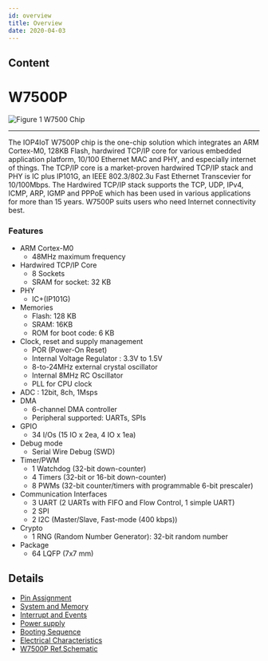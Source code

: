 ```yaml
---
id: overview
title: Overview
date: 2020-04-03
---
```



## Content

# W7500P
![Figure 1 W7500 Chip](/document_framework/static/img/products/w7500p/20150908_171109.png)

----

The IOP4IoT W7500P chip is the one-chip solution which integrates an ARM Cortex-M0, 128KB Flash, hardwired TCP/IP core for various embedded application platform, 10/100 Ethernet MAC and PHY, and especially internet of things.
The TCP/IP core is a market-proven hardwired TCP/IP stack and PHY is IC plus IP101G, an IEEE 802.3/802.3u Fast Ethernet Transcevier for 10/100Mbps. The Hardwired TCP/IP stack supports the TCP, UDP, IPv4, ICMP, ARP, IGMP and PPPoE which has been used in various applications for more than 15 years. W7500P suits users who need Internet connectivity best.

### Features
* ARM Cortex-M0
  * 48MHz maximum frequency
* Hardwired TCP/IP Core
    * 8 Sockets
    * SRAM for socket: 32 KB
* PHY
    * IC+(IP101G)
* Memories
  * Flash: 128 KB
  * SRAM: 16KB
  * ROM for boot code: 6 KB
* Clock, reset and supply management
	* POR (Power-On Reset)
	* Internal Voltage Regulator : 3.3V to 1.5V
	* 8-to-24MHz external crystal oscillator
	* Internal 8MHz RC Oscillator
	* PLL for CPU clock
* ADC : 12bit, 8ch, 1Msps
* DMA
    * 6-channel DMA controller
    * Peripheral supported: UARTs, SPIs
* GPIO
    * 34 I/Os (15 IO x 2ea, 4 IO x 1ea)
* Debug mode
    * Serial Wire Debug (SWD)
* Timer/PWM
	* 1 Watchdog (32-bit down-counter)
	* 4 Timers (32-bit or 16-bit down-counter)
	* 8 PWMs (32-bit counter/timers with programmable 6-bit prescaler)
* Communication Interfaces
    * 3 UART (2 UARTs with FIFO and Flow Control, 1 simple UART)
    * 2 SPI
    * 2 I2C (Master/Slave, Fast-mode (400 kbps))
* Crypto
    * 1 RNG (Random Number Generator): 32-bit random number
* Package
    * 64 LQFP (7x7 mm)


## Details
- [Pin Assignment](http://wizwiki.net/wiki/doku.php?id=products:w7500p:overview:pinassignment)
- [System and Memory](http://wizwiki.net/wiki/doku.php?id=products:w7500:overview:systemandmemory)
- [Interrupt and Events](http://wizwiki.net/wiki/doku.php?id=products:w7500:overview:intandevents)
- [Power supply](http://wizwiki.net/wiki/doku.php?id=products:w7500:overview:powersupply)
- [Booting Sequence](http://wizwiki.net/wiki/doku.php?id=products:w7500:overview:booting)
- [Electrical Characteristics](http://wizwiki.net/wiki/doku.php?id=products:w7500p:overview:electric)
- [W7500P Ref.Schematic](http://wizwiki.net/wiki/doku.php?id=products:w7500p:ref_sch)
